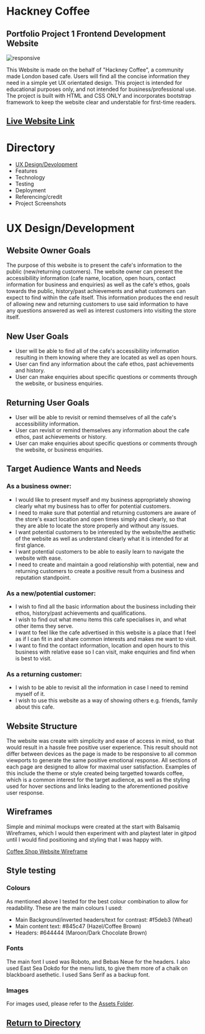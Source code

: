# Hackney Coffee
## Portfolio Project 1 Frontend Development Website
![responsive](https://user-images.githubusercontent.com/126467141/235160148-225a378c-26bb-4de1-a338-158ed79fabb5.jpg)

This Website is made on the behalf of "Hackney Coffee", a community made London based cafe. Users will find all the concise information they need in a simple yet UX orientated design. This project is intended for educational purposes only, and not intended for business/professional use. The project is built with HTML and CSS ONLY and incorporates bootstrap framework to keep the website clear and understable for first-time readers.

[Live Website Link](https://liam-wb.github.io/hackney-coffee/)
---
# Directory
- [UX Design/Devolopment](https://github.com/Liam-WB/hackney-coffee/blob/main/README.md#ux-designdevelopment)
- Features
- Technology
- Testing
- Deployment
- Referencing/credit
- Project Screenshots

# UX Design/Development
## Website Owner Goals
The purpose of this website is to present the cafe's information to the public (new/returning customers). The website owner can present the accessibiliity information (cafe name, location, open hours, contact information for business and enquiries) as well as the cafe's ethos, goals towards the public, history/past achievements and what customers can expect to find within the cafe itself. This information produces the end result of allowing new and returning customers to use said information to have any questions answered as well as interest customers into visiting the store itself.
## New User Goals
- User will be able to find all of the cafe's accessibiliity information resulting in them knowing where they are located as well as open hours.
- User can find any information about the cafe ethos, past achievements and history.
- User can make enquiries about specific questions or comments through the website, or business enquiries.
## Returning User Goals
- User will be able to revisit or remind themselves of all the cafe's accessibiliity information.
- User can revisit or remind themselves any information about the cafe ethos, past achievements or history.
- User can make enquiries about specific questions or comments through the website, or business enquiries.

## Target Audience Wants and Needs

### As a business owner:
- I would like to present myself and my business appropriately showing clearly what my business has to offer for potential customers.
- I need to make sure that potential and returning customers are aware of the store's exact location and open times simply and clearly, so that they are able to locate the store properly and without any issues.
- I want potential customers to be interested by the website/the aesthetic of the website as well as understand clearly what it is intended for at first glance.
- I want potential customers to be able to easily learn to navigate the website with ease.
- I need to create and maintain a good relationship with potential, new and returning customers to create a positive result from a business and reputation standpoint.

### As a new/potential customer:
- I wish to find all the basic information about the business including their ethos, history/past achievements and qualifications.
- I wish to find out what menu items this cafe specialises in, and what other items they serve.
- I want to feel like the cafe advertised in this website is a place that I feel as if I can fit in and share common interests and makes me want to visit.
- I want to find the contact information, location and open hours to this business with relative ease so I can visit, make enquiries and find when is best to visit.

### As a returning customer:
- I wish to be able to revisit all the information in case I need to remind myself of it.
- I wish to use this website as a way of showing others e.g. friends, family about this cafe.

## Website Structure

The website was create with simplicity and ease of access in mind, so that would result in a hassle free positive user experience. This result should not differ between devices as the page is made to be responsive to all common viewports to generate the same positive emotional response. All sections of each page are designed to allow for maximal user satisfaction. Examples of this include the theme or style created being targetted towards coffee, which is a common interest for the target audience, as well as the styling used for hover sections and links leading to the aforementioned positive user response.

## Wireframes

Simple and minimal mockups were created at the start with Balsamiq Wireframes, which I would then experiment with and playtest later in gitpod until I would find positioning and styling that I was happy with.

[Coffee Shop Website Wireframe](https://github.com/Liam-WB/hackney-coffee/files/11355175/Coffee.Shop.Website.Wireframe.pdf)

## Style testing

### Colours
As mentioned above I tested for the best colour combination to allow for readability.
These are the main colours I used:
- Main Background/inverted headers/text for contrast: #f5deb3 (Wheat)
- Main content text: #845c47 (Hazel/Coffee Brown)
- Headers: #644444 (Maroon/Dark Chocolate Brown)

### Fonts
The main font I used was Roboto, and Bebas Neue for the headers. I also used East Sea Dokdo for the menu lists, to give them more of a chalk on blackboard asethetic. I used Sans Serif as a backup font.

### Images
For images used, please refer to the [Assets Folder](https://github.com/Liam-WB/hackney-coffee/tree/main/assets/images).

[Return to Directory](https://github.com/Liam-WB/hackney-coffee/blob/main/README.md#directory)
---
